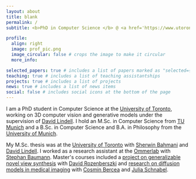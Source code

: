 ```yaml
---
layout: about
title: blank
permalink: /
subtitle: <b>PhD in Computer Science </b> @ <a href='https://www.utoronto.ca/'>UofT</a>

profile:
  align: right
  image: prof_pic.png
  image_circular: false # crops the image to make it circular
  more_info: 

selected_papers: true # includes a list of papers marked as "selected={true}"
teaching: true # includes a list of teaching assistantships
projects: true # includes a list of projects
news: true # includes a list of news items
social: false # includes social icons at the bottom of the page
---
```


I am a PhD student in Computer Science at the [University of Toronto](https://www.utoronto.ca/), working on 3D computer vision and generative models under the supervision of [David Lindell](https://davidlindell.com/). I hold an M.Sc. in Computer Science from [TU Munich](https://www.tum.de/en/) and a B.Sc. in Computer Science and B.A. in Philosophy from the [University of Munich](https://www.lmu.de/en/).

My M.Sc. thesis was at the [University of Toronto](https://www.utoronto.ca/) with [Sherwin Bahmani](https://sherwinbahmani.github.io/) and [David Lindell](https://davidlindell.com/). I worked as a research assistant at the [Ommerlab](https://ommer-lab.com/) with [Stephan Baumann](https://stefan-baumann.eu/). Master's courses included a [project on generalizable novel view synthesis](/projects/) with [David Rozenberszki](https://rozdavid.github.io/) and [research on diffusion models in medical imaging](https://cosmin-bercea.com/icml-23) with [Cosmin Bercea](https://cosmin-bercea.com/) and [Julia Schnabel](https://www.professoren.tum.de/en/schnabel-julia).